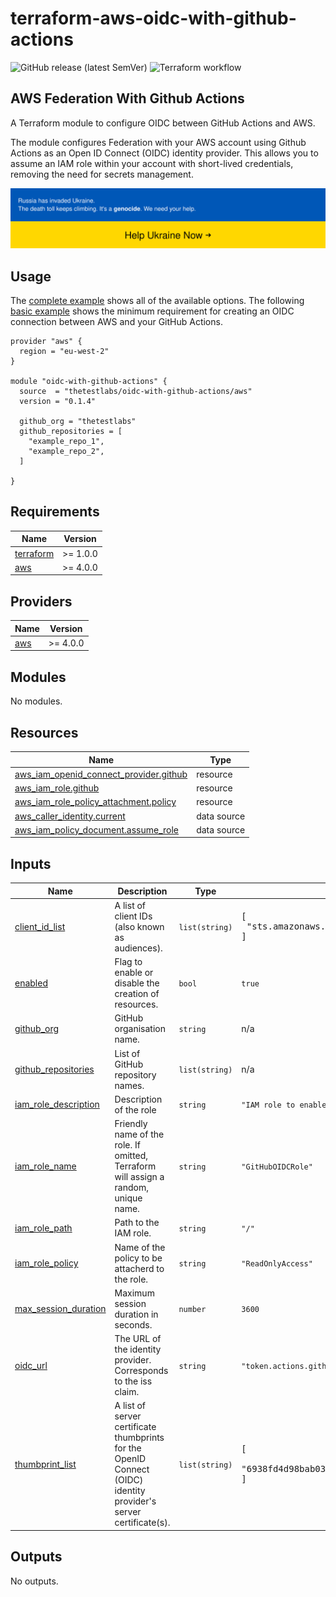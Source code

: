 # terraform-aws-oidc-with-github-actions

![GitHub release (latest SemVer)](https://img.shields.io/github/v/release/thetestlabs/terraform-aws-oidc-with-github-actions?display_name=tag&sort=semver)
![Terraform workflow](https://github.com/thetestlabs/terraform-aws-oidc-with-github-actions/actions/workflows/terraform.yml/badge.svg) 

## AWS Federation With Github Actions

A Terraform module to configure OIDC between GitHub Actions and AWS.

The module configures Federation with your AWS account using Github Actions as an Open ID Connect (OIDC) identity provider. This allows you to assume an IAM role within your account with short-lived credentials, removing the need for secrets management.

[![SWUbanner](https://raw.githubusercontent.com/vshymanskyy/StandWithUkraine/main/banner2-direct.svg)](https://github.com/vshymanskyy/StandWithUkraine/blob/main/docs/README.md)

## Usage

The [complete example](examples/complete/main.tf) shows all of the available options. The following [basic example](examples/basic/main.tf) shows the minimum requirement for creating an OIDC connection between AWS and your GitHub Actions.


```hcl
provider "aws" {
  region = "eu-west-2"
}

module "oidc-with-github-actions" {
  source  = "thetestlabs/oidc-with-github-actions/aws"
  version = "0.1.4"

  github_org = "thetestlabs"
  github_repositories = [
    "example_repo_1",
    "example_repo_2",
  ]

}
```

<!-- BEGIN_TF_DOCS -->
## Requirements

| Name | Version |
|------|---------|
| <a name="requirement_terraform"></a> [terraform](#requirement\_terraform) | >= 1.0.0 |
| <a name="requirement_aws"></a> [aws](#requirement\_aws) | >= 4.0.0 |

## Providers

| Name | Version |
|------|---------|
| <a name="provider_aws"></a> [aws](#provider\_aws) | >= 4.0.0 |

## Modules

No modules.

## Resources

| Name | Type |
|------|------|
| [aws_iam_openid_connect_provider.github](https://registry.terraform.io/providers/hashicorp/aws/latest/docs/resources/iam_openid_connect_provider) | resource |
| [aws_iam_role.github](https://registry.terraform.io/providers/hashicorp/aws/latest/docs/resources/iam_role) | resource |
| [aws_iam_role_policy_attachment.policy](https://registry.terraform.io/providers/hashicorp/aws/latest/docs/resources/iam_role_policy_attachment) | resource |
| [aws_caller_identity.current](https://registry.terraform.io/providers/hashicorp/aws/latest/docs/data-sources/caller_identity) | data source |
| [aws_iam_policy_document.assume_role](https://registry.terraform.io/providers/hashicorp/aws/latest/docs/data-sources/iam_policy_document) | data source |

## Inputs

| Name | Description | Type | Default | Required |
|------|-------------|------|---------|:--------:|
| <a name="input_client_id_list"></a> [client\_id\_list](#input\_client\_id\_list) | A list of client IDs (also known as audiences). | `list(string)` | <pre>[<br>  "sts.amazonaws.com"<br>]</pre> | no |
| <a name="input_enabled"></a> [enabled](#input\_enabled) | Flag to enable or disable the creation of resources. | `bool` | `true` | no |
| <a name="input_github_org"></a> [github\_org](#input\_github\_org) | GitHub organisation name. | `string` | n/a | yes |
| <a name="input_github_repositories"></a> [github\_repositories](#input\_github\_repositories) | List of GitHub repository names. | `list(string)` | n/a | yes |
| <a name="input_iam_role_description"></a> [iam\_role\_description](#input\_iam\_role\_description) | Description of the role | `string` | `"IAM role to enable GitHub OIDC access"` | no |
| <a name="input_iam_role_name"></a> [iam\_role\_name](#input\_iam\_role\_name) | Friendly name of the role. If omitted, Terraform will assign a random, unique name. | `string` | `"GitHubOIDCRole"` | no |
| <a name="input_iam_role_path"></a> [iam\_role\_path](#input\_iam\_role\_path) | Path to the IAM role. | `string` | `"/"` | no |
| <a name="input_iam_role_policy"></a> [iam\_role\_policy](#input\_iam\_role\_policy) | Name of the policy to be attacherd to the role. | `string` | `"ReadOnlyAccess"` | no |
| <a name="input_max_session_duration"></a> [max\_session\_duration](#input\_max\_session\_duration) | Maximum session duration in seconds. | `number` | `3600` | no |
| <a name="input_oidc_url"></a> [oidc\_url](#input\_oidc\_url) | The URL of the identity provider. Corresponds to the iss claim. | `string` | `"token.actions.githubusercontent.com"` | no |
| <a name="input_thumbprint_list"></a> [thumbprint\_list](#input\_thumbprint\_list) | A list of server certificate thumbprints for the OpenID Connect (OIDC) identity provider's server certificate(s). | `list(string)` | <pre>[<br>  "6938fd4d98bab03faadb97b34396831e3780aea1"<br>]</pre> | no |

## Outputs

No outputs.
<!-- END_TF_DOCS -->